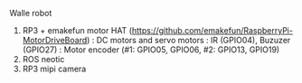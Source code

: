 Walle robot

1. RP3 + emakefun motor HAT (https://github.com/emakefun/RaspberryPi-MotorDriveBoard)
 : DC motors and servo motors
 : IR (GPIO04), Buzuzer (GPIO27)
 : Motor encoder (#1: GPIO05, GPIO06, #2: GPIO13, GPIO19) 
2. ROS neotic
3. RP3 mipi camera
 


